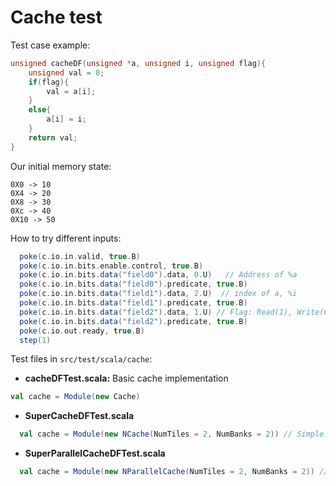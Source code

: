 # Cache test

Test case example:


``` c
unsigned cacheDF(unsigned *a, unsigned i, unsigned flag){
    unsigned val = 0;
    if(flag){
        val = a[i];
    }
    else{
        a[i] = i;
    }
    return val;
}
```

Our initial memory state:
```
0X0 -> 10
0X4 -> 20
0X8 -> 30
0Xc -> 40
0X10 -> 50
```


How to try different inputs:

```scala
  poke(c.io.in.valid, true.B)
  poke(c.io.in.bits.enable.control, true.B)
  poke(c.io.in.bits.data("field0").data, 0.U)   // Address of %a
  poke(c.io.in.bits.data("field0").predicate, true.B)
  poke(c.io.in.bits.data("field1").data, 2.U)  // index of a, %i
  poke(c.io.in.bits.data("field1").predicate, true.B)
  poke(c.io.in.bits.data("field2").data, 1.U) // Flag: Read(1), Write(0)
  poke(c.io.in.bits.data("field2").predicate, true.B)
  poke(c.io.out.ready, true.B)
  step(1)
```


Test files in `src/test/scala/cache`:

* **cacheDFTest.scala:** Basic cache implementation
```scala
val cache = Module(new Cache)
``` 

* **SuperCacheDFTest.scala**
```scala
  val cache = Module(new NCache(NumTiles = 2, NumBanks = 2)) // Simple Nasti Cache
```

* **SuperParallelCacheDFTest.scala**
```scala
  val cache = Module(new NParallelCache(NumTiles = 2, NumBanks = 2)) // Simple Nasti Cache
```